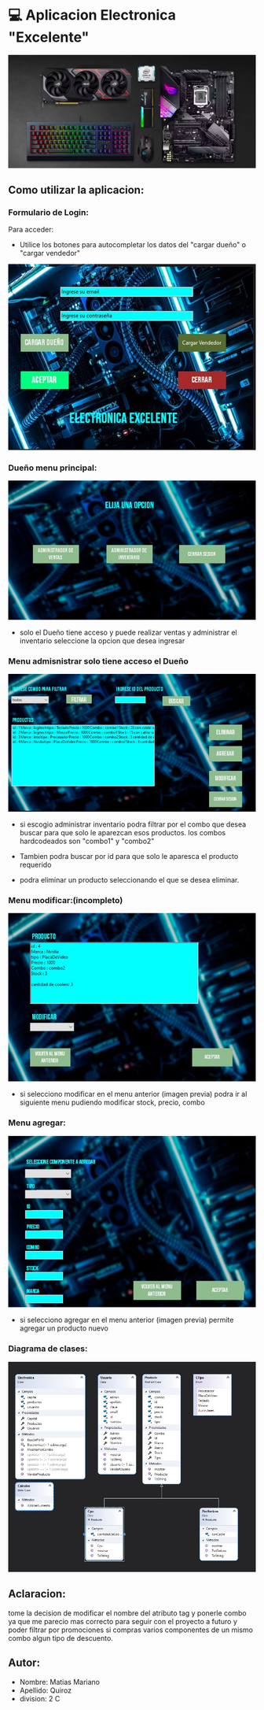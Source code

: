 # :computer: Aplicacion Electronica  "Excelente"
![Componentes](./Img/Componentes.jpg)


##  Como utilizar la aplicacion:

 ### Formulario de Login: 
 Para acceder:
 -  Utilice los botones para autocompletar los datos del "cargar dueño" o "cargar vendedor"

 ![Login](./Img/login.jpg)

 ### Dueño menu principal:
 ![Dueñomenuprincipal](./Img/formprincipal.jpg)
 -   solo el Dueño tiene acceso y puede realizar ventas y administrar el inventario seleccione la opcion que desea ingresar
 

 ### Menu admisnistrar solo tiene acceso el Dueño
 ![DueñoAdministrar](./Img/administrador.jpg)

 -  si escogio administrar inventario podra filtrar por el combo  que desea buscar para que solo le aparezcan esos productos. los combos hardcodeados son "combo1" y "combo2"

 -  Tambien podra buscar por id para que solo le aparesca el producto requerido

 -  podra eliminar un producto seleccionando el que se desea eliminar.


 ### Menu modificar:(incompleto)
 ![Modificar](./Img/modificar.jpg)
 -  si selecciono modificar en el menu anterior (imagen previa) podra ir al siguiente menu pudiendo modificar stock, precio, combo

 ### Menu agregar:
 ![Agregar](./Img/agregar.jpg)
 - si selecciono agregar en el menu anterior (imagen previa) permite agregar un producto nuevo 



### Diagrama de clases:


![DiagramaDeClases](./Img/diagramadeclases.jpg)


## Aclaracion: 
tome la decision de modificar el nombre del atributo tag y ponerle combo ya que me parecio mas correcto para seguir con el proyecto a futuro y poder filtrar por promociones si compras varios componentes de un mismo combo algun tipo de descuento.

## Autor:  
- Nombre: Matias Mariano
- Apellido: Quiroz
- division: 2 C
